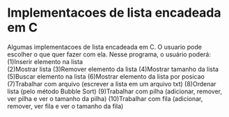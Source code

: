 # Implementacoes de lista encadeada em C
 Algumas implementacoes de lista encadeada em C. O usuario pode escolher o que quer fazer com ela.
Nesse programa, o usuário poderá:
<br>(1)Inserir elemento na lista
<br>(2)Mostrar lista
(3)Remover elemento da lista
(4)Mostrar tamanho da lista
(5)Buscar elemento na lista
(6)Mostrar elemento da lista por posicao
(7)Trabalhar com arquivo (escrever a lista em um arquivo txt)
(8)Ordenar lista (pelo método Bubble Sort)
(9)Trabalhar com pilha (adicionar, remover, ver pilha e ver o tamanho da pilha)
(10)Trabalhar com fila (adicionar, remover, ver fila e ver o tamanho da fila)
